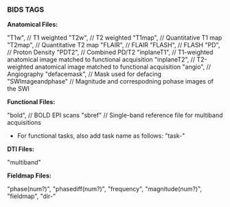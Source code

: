 <h3>BIDS TAGS</h3>

<b>Anatomical Files:</b>

"T1w",  // T1 weighted
"T2w",  // T2 weighted
"T1map",    // Quantitative T1 map
"T2map",    // Quantitative T2 map
"FLAIR",    // FLAIR
"FLASH",    // FLASH
"PD",   // Proton Density
"PDT2", // Combined PD/T2
"inplaneT1",    // T1-weighted anatomical image matched to functional acquisition
"inplaneT2",    // T2-weighted anatomical image matched to functional acquisition
"angio",    // Angiography
"defacemask",   // Mask used for defacing
"SWImageandphase"   // Magnitude and correspodning pohase images of the SWI

<b>Functional Files:</b>

"bold",     // BOLD EPI scans
"sbref"     // Single-band reference file for multiband acquisitions

* For functional tasks, also add task name as follows: "task-<name>"

<b>DTI Files:</b>

"multiband"

<b>Fieldmap Files:</b>

"phase(num?)",
"phasediff(num?)",
"frequency", 
"magnitude(num?)",
"fieldmap",
"dir-<index>"